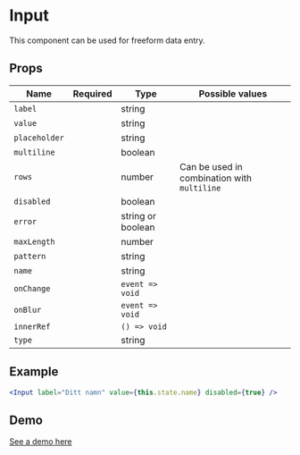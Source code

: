 # Input

This component can be used for freeform data entry.

## Props

| Name          | Required | Type              | Possible values                             |
| ------------- | -------- | ----------------- | ------------------------------------------- |
| `label`       |          | string            |                                             |
| `value`       |          | string            |                                             |
| `placeholder` |          | string            |                                             |
| `multiline`   |          | boolean           |                                             |
| `rows`        |          | number            | Can be used in combination with `multiline` |
| `disabled`    |          | boolean           |                                             |
| `error`       |          | string or boolean |                                             |
| `maxLength`   |          | number            |                                             |
| `pattern`     |          | string            |                                             |
| `name`        |          | string            |                                             |
| `onChange`    |          | `event => void`   |                                             |
| `onBlur`      |          | `event => void`   |                                             |
| `innerRef`    |          | `() => void`      |                                             |
| `type`        |          | string            |                                             |

## Example

```jsx
<Input label="Ditt namn" value={this.state.name} disabled={true} />
```

## Demo

[See a demo here](https://collector-bank.github.io/collector-portal-framework/?selectedKind=Components&selectedStory=Input)
